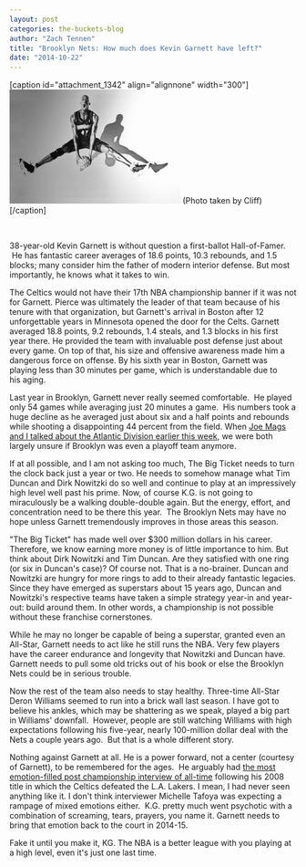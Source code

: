 ```yaml
---
layout: post
categories: the-buckets-blog
author: "Zach Tennen"
title: "Brooklyn Nets: How much does Kevin Garnett have left?"
date: "2014-10-22"
---
```


\[caption id="attachment\_1342" align="alignnone" width="300"\][![(Photo taken by Cliff)](images/Garnett-300x200.jpg)](http://www.thehighscreen.com/wp-content/uploads/2014/10/Garnett.jpg) (Photo taken by Cliff)\[/caption\]

 

38-year-old Kevin Garnett is without question a first-ballot Hall-of-Famer.  He has fantastic career averages of 18.6 points, 10.3 rebounds, and 1.5 blocks; many consider him the father of modern interior defense. But most importantly, he knows what it takes to win.

The Celtics would not have their 17th NBA championship banner if it was not for Garnett. Pierce was ultimately the leader of that team because of his tenure with that organization, but Garnett's arrival in Boston after 12 unforgettable years in Minnesota opened the door for the Celts. Garnett averaged 18.8 points, 9.2 rebounds, 1.4 steals, and 1.3 blocks in his first year there. He provided the team with invaluable post defense just about every game. On top of that, his size and offensive awareness made him a dangerous force on offense. By his sixth year in Boston, Garnett was playing less than 30 minutes per game, which is understandable due to his aging.

Last year in Brooklyn, Garnett never really seemed comfortable.  He played only 54 games while averaging just 20 minutes a game.  His numbers took a huge decline as he averaged just about six and a half points and rebounds while shooting a disappointing 44 percent from the field. When [Joe Mags and I talked about the Atlantic Division earlier this week](http://www.thehighscreen.com/2014/10/the-joe-mags-show-zach-tennen-atlantic-division-2/), we were both largely unsure if Brooklyn was even a playoff team anymore.

If at all possible, and I am not asking too much, The Big Ticket needs to turn the clock back just a year or two. He needs to somehow manage what Tim Duncan and Dirk Nowitzki do so well and continue to play at an impressively high level well past his prime. Now, of course K.G. is not going to miraculously be a walking double-double again. But the energy, effort, and concentration need to be there this year.  The Brooklyn Nets may have no hope unless Garnett tremendously improves in those areas this season.

"The Big Ticket" has made well over $300 million dollars in his career. Therefore, we know earning more money is of little importance to him. But think about Dirk Nowitzki and Tim Duncan. Are they satisfied with one ring (or six in Duncan's case)? Of course not. That is a no-brainer. Duncan and Nowitzki are hungry for more rings to add to their already fantastic legacies. Since they have emerged as superstars about 15 years ago, Duncan and Nowitzki's respective teams have taken a simple strategy year-in and year-out: build around them. In other words, a championship is not possible without these franchise cornerstones.

While he may no longer be capable of being a superstar, granted even an All-Star, Garnett needs to act like he still runs the NBA. Very few players have the career endurance and longevity that Nowitzki and Duncan have. Garnett needs to pull some old tricks out of his book or else the Brooklyn Nets could be in serious trouble.

Now the rest of the team also needs to stay healthy. Three-time All-Star Deron Williams seemed to run into a brick wall last season. I have got to believe his ankles, which may be shattering as we speak, played a big part in Williams' downfall.  However, people are still watching Williams with high expectations following his five-year, nearly 100-million dollar deal with the Nets a couple years ago.  But that is a whole different story.

Nothing against Garnett at all. He is a power forward, not a center (courtesy of Garnett), to be remembered for the ages.  He arguably had [the most emotion-filled post championship interview of all-time](https://www.youtube.com/watch?v=jSmD5oAhTmo) following his 2008 title in which the Celtics defeated the L.A. Lakers. I mean, I had never seen anything like it. I don't think interviewer Michelle Tafoya was expecting a rampage of mixed emotions either.  K.G. pretty much went psychotic with a combination of screaming, tears, prayers, you name it. Garnett needs to bring that emotion back to the court in 2014-15.

Fake it until you make it, KG. The NBA is a better league with you playing at a high level, even it's just one last time.

